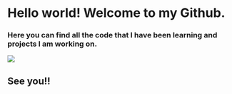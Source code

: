 # Hello world! Welcome to my Github.

### Here you can find all the code that I have been learning and projects I am working on. 


![](https://www.xtrafondos.com/wallpapers/ciudad-nocturna-en-arte-neon-3474.jpg)

## See you!!


